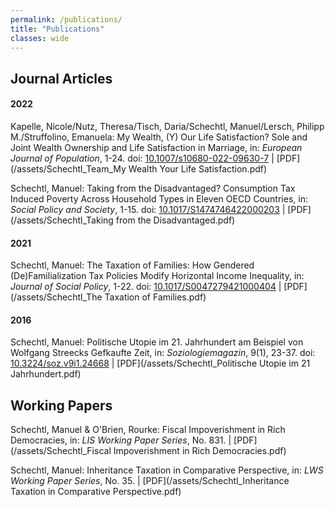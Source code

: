 ```yaml
---
permalink: /publications/
title: "Publications"
classes: wide
---
```


## Journal Articles

#### 2022

Kapelle, Nicole/Nutz, Theresa/Tisch, Daria/Schechtl, Manuel/Lersch, Philipp M./Struffolino, Emanuela: My Wealth, (Y) Our Life Satisfaction? Sole and Joint Wealth Ownership and Life Satisfaction in Marriage, in: *European Journal of Population*, 1-24. doi: [10.1007/s10680-022-09630-7](https://doi.org/10.1007/s10680-022-09630-7) | [PDF](/assets/Schechtl_Team_My Wealth Your Life Satisfaction.pdf)

Schechtl, Manuel: Taking from the Disadvantaged? Consumption Tax Induced Poverty Across Household Types in Eleven OECD Countries, in: *Social Policy and Society*, 1-15. doi: [10.1017/S1474746422000203](https://doi.org/10.1017/S1474746422000203) | [PDF](/assets/Schechtl_Taking from the Disadvantaged.pdf)

#### 2021

Schechtl, Manuel: The Taxation of Families: How Gendered (De)Familialization Tax Policies Modify Horizontal Income Inequality, in: *Journal of Social Policy*, 1-22. doi: [10.1017/S0047279421000404](https://doi.org/10.1017/S0047279421000404) | [PDF](/assets/Schechtl_The Taxation of Families.pdf)

#### 2016

Schechtl, Manuel: Politische Utopie im 21. Jahrhundert am Beispiel von Wolfgang Streecks Gefkaufte Zeit, in: *Soziologiemagazin*, 9(1), 23-37. doi: [10.3224/soz.v9i1.24668](https://doi.org/10.3224/soz.v9i1.24668) | [PDF](/assets/Schechtl_Politische Utopie im 21 Jahrhundert.pdf)


## Working Papers

Schechtl, Manuel & O'Brien, Rourke: Fiscal Impoverishment in Rich Democracies, in: *LIS Working Paper Series*, No. 831. | [PDF](/assets/Schechtl_Fiscal Impoverishment in Rich Democracies.pdf)

Schechtl, Manuel: Inheritance Taxation in Comparative Perspective, in: *LWS Working Paper Series*, No. 35. | [PDF](/assets/Schechtl_Inheritance Taxation in Comparative Perspective.pdf)
